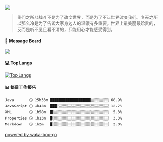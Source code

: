 <p>
  <a href="https://count.getloli.com/get/@codeashen/"><img src="https://count.getloli.com/get/@codeashen"></a>
<!--   <img src="https://weather-icon.journeyad.repl.co/@shanghai?v=1" align="right"> -->
</p>

> 我们之所以战斗不是为了改变世界，而是为了不让世界改变我们。冬天之所以那么冷是为了告诉大家身边人的温暖有多重要。世界上最美丽最珍贵的，反而是听不见且看不清的，只能用心才能感受得到。

#### 💬 Message Board

[![](https://chat.getloli.com/room/@codeashen.github/svg?width=600&height=280&limit=20&theme=light&title=codeashen@github:%20~&fontSize=13)](https://chat.getloli.com/room/@codeashen.github?title=CodeAshen%E7%9A%84%E7%95%99%E8%A8%80%E6%9D%BF)

#### 💻 Top Langs

[![Top Langs](https://github-readme-stats.vercel.app/api/top-langs/?username=codeashen&layout=compact)](https://github.com/anuraghazra/github-readme-stats)

<!-- waka-box start -->
#### <a href="https://gist.github.com/b8a76e2f77fae9f88c83d7724b8260e5" target="_blank">📊 每周工作报告</a>
```text
Java       🕓 25h33m ██████████████████▌░░░░░░░░ 68.9%
JavaScript 🕓 4h43m  ███▍░░░░░░░░░░░░░░░░░░░░░░░ 12.7%
XML        🕓 1h58m  █▍░░░░░░░░░░░░░░░░░░░░░░░░░  5.3%
Properties 🕓 1h13m  ▉░░░░░░░░░░░░░░░░░░░░░░░░░░  3.3%
Markdown   🕓 1h2m   ▊░░░░░░░░░░░░░░░░░░░░░░░░░░  2.8%
```
<!-- Powered by https://github.com/journey-ad/waka-box-go . -->
<!-- waka-box end -->
[powered by waka-box-go](https://github.com/codeashen/waka-box-go)

<!--
### 
**codeashen/codeashen** is a ✨ _special_ ✨ repository because its `README.md` (this file) appears on your GitHub profile.

Here are some ideas to get you started:

- 🔭 I’m currently working on ...
- 🌱 I’m currently learning ...
- 👯 I’m looking to collaborate on ...
- 🤔 I’m looking for help with ...
- 💬 Ask me about ...
- 📫 How to reach me: ...
- 😄 Pronouns: ...
- ⚡ Fun fact: ...
-->

